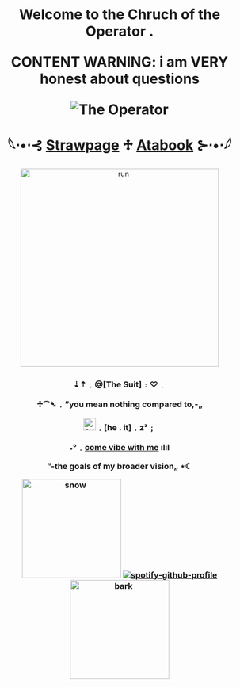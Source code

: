

<h1 align="center">Welcome to the Chruch of the Operator .

CONTENT WARNING: i am VERY honest about questions

![The Operator](https://komarev.com/ghpvc/?username=dark-suitt&color=3c091e&style=flat-square)
  
   𓆩⋅•⋅⊰ [Strawpage](https://the-operator.straw.page/) ♱ [Atabook](https://thesuit.atabook.org/) ⊱⋅•⋅𓆪
</h1> 

<p align="center">
    <img width="400" src="https://i.pinimg.com/originals/7d/af/7a/7daf7af31e0012023fb2f7dd7975a335.gif" alt="run">
</p>

<h3 align="center">⇣⇡﹒@[The Suit]﹕♡﹒

  ♱⁀➴﹒”you mean nothing compared to,-„

<img width="25" src="https://emoji.discadia.com/emojis/ca9c6528-664d-46fc-88ee-77c79c5d7167.PNG" alt="teeth">﹒[he . it]﹒zᶻ﹔

˖°﹒[come vibe with me](https://open.spotify.com/playlist/7DZVYhMb65jrTl1f0Ev3LG?si=6eab9469418b4eb0) ılıl

”-the goals of my broader vision„ ⋆☾


  <img width="200" src="https://i.pinimg.com/originals/04/42/f7/0442f7fd0dea5dd5019d06ed4b518f79.gif" alt="snow"> [![spotify-github-profile](https://spotify-github-profile.kittinanx.com/api/view?uid=31kxgcliwcskgcwvjc57akfwbihu&cover_image=true&theme=novatorem&show_offline=true&background_color=09021d&interchange=false&bar_color=3c091e&bar_color_cover=false)](https://github.com/kittinan/spotify-github-profile) <img width="200" src="https://i.pinimg.com/originals/fa/5a/8b/fa5a8bd276205020875f432aa9f59d6a.gif" alt="bark"></h3>
